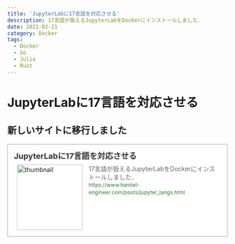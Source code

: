 ```yaml
---
title: 'JupyterLabに17言語を対応させる'
description: 17言語が扱えるJupyterLabをDockerにインストールしました．
date: 2021-02-21
category: Docker
tags:
  - Docker
  - Go
  - Julia
  - Rust
---
```

# JupyterLabに17言語を対応させる

## 新しいサイトに移行しました
<blockquote class="blogcard" style="width:auto;border:1px solid #aaa;margin:1em 0;padding:1em;line-height:1.4;text-align:left;background:#fff;"><a href="https://www.hamlet-engineer.com/posts/jupyter_langs.html" target="_blank" style="display:block;text-decoration:none;"><div style="width:100%;margin:0 0 .5em;"><span style="font-size:18px;font-weight:700;color:#333">JupyterLabに17言語を対応させる</span></div><div style="min-height:150px;"><div style="float:left;width:150px;height:150px;margin:0 .5em;position:relative;"><img src="https://images.weserv.nl/?w=150&url=https://www.hamlet-engineer.com/image/jupyter_langs.png" alt="thumbnail" style="display:block;margin:0;padding:0;width:100%;height:auto;border:none;position:absolute;top:50%;transform:translateY(-50%);"/></div><div style="padding:0 .5em;overflow:hidden;text-overflow:ellipsis;"><span style="font-size:14px;font-weight:400;color:#666">17言語が扱えるJupyterLabをDockerにインストールしました．</span><br/><span style="font-size:12px;font-weight:400;color:#373">https://www.hamlet-engineer.com/posts/jupyter_langs.html</span></div></div></a></blockquote>
